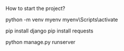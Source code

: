 How to start the project?

python -m venv myenv
myenv\Scripts\activate

pip install django
pip install requests

python manage.py runserver

